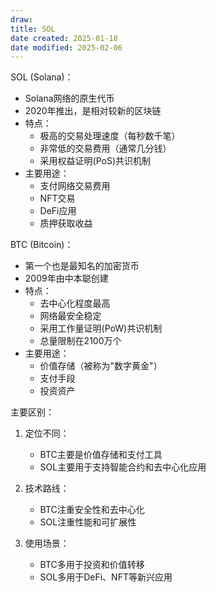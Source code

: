 ```yaml
---
draw:
title: SOL
date created: 2025-01-18
date modified: 2025-02-06
---
```


SOL (Solana)：

- Solana网络的原生代币
- 2020年推出，是相对较新的区块链
- 特点：
  - 极高的交易处理速度（每秒数千笔）
  - 非常低的交易费用（通常几分钱）
  - 采用权益证明(PoS)共识机制
- 主要用途：
  - 支付网络交易费用
  - NFT交易
  - DeFi应用
  - 质押获取收益

BTC (Bitcoin)：

- 第一个也是最知名的加密货币
- 2009年由中本聪创建
- 特点：
  - 去中心化程度最高
  - 网络最安全稳定
  - 采用工作量证明(PoW)共识机制
  - 总量限制在2100万个
- 主要用途：
  - 价值存储（被称为"数字黄金"）
  - 支付手段
  - 投资资产

主要区别：

1. 定位不同：
   - BTC主要是价值存储和支付工具
   - SOL主要用于支持智能合约和去中心化应用

2. 技术路线：
   - BTC注重安全性和去中心化
   - SOL注重性能和可扩展性

3. 使用场景：
   - BTC多用于投资和价值转移
   - SOL多用于DeFi、NFT等新兴应用
